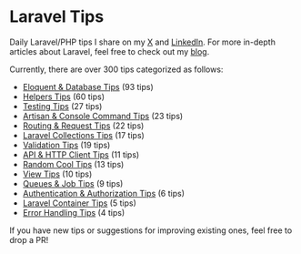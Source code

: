 # Laravel Tips

Daily Laravel/PHP tips I share on my [X](https://x.com/OussamaMater) and [LinkedIn](https://www.linkedin.com/in/oussamamater/). For more in-depth articles about Laravel, feel free to check out my [blog](https://blog.oussama-mater.tech/).

Currently, there are over 300 tips categorized as follows:

- [Eloquent & Database Tips](./tips/eloquent-and-database.md) (93 tips)
- [Helpers Tips](./tips/helpers.md) (60 tips)
- [Testing Tips](./tips/testing.md) (27 tips)
- [Artisan & Console Command Tips](./tips/console.md) (23 tips)
- [Routing & Request Tips](./tips/routing.md) (22 tips)
- [Laravel Collections Tips](./tips/collections.md) (17 tips)
- [Validation Tips](./tips/validation.md) (19 tips)
- [API & HTTP Client Tips](./tips/api-and-http-client.md) (11 tips)
- [Random Cool Tips](./tips/others.md) (13 tips)
- [View Tips](./tips/views.md) (10 tips)
- [Queues & Job Tips](./tips/queues-and-jobs.md) (9 tips)
- [Authentication & Authorization Tips](./tips/auth.md) (6 tips)
- [Laravel Container Tips](./tips/container.md) (5 tips)
- [Error Handling Tips](./tips/error-handling.md) (4 tips)

If you have new tips or suggestions for improving existing ones, feel free to drop a PR!
